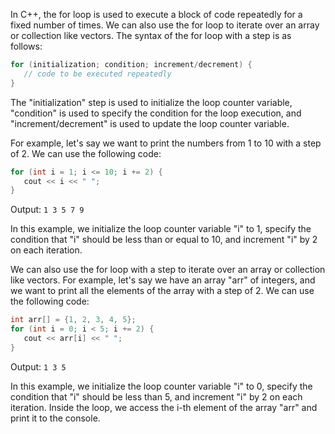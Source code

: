 In C++, the for loop is used to execute a block of code repeatedly for a fixed number of times. We can also use the for loop to iterate over an array or collection like vectors. The syntax of the for loop with a step is as follows:

```c++
for (initialization; condition; increment/decrement) {
   // code to be executed repeatedly
}
```

The "initialization" step is used to initialize the loop counter variable, "condition" is used to specify the condition for the loop execution, and "increment/decrement" is used to update the loop counter variable.

For example, let's say we want to print the numbers from 1 to 10 with a step of 2. We can use the following code:

```c++
for (int i = 1; i <= 10; i += 2) {
   cout << i << " ";
}
```

Output: `1 3 5 7 9`

In this example, we initialize the loop counter variable "i" to 1, specify the condition that "i" should be less than or equal to 10, and increment "i" by 2 on each iteration.

We can also use the for loop with a step to iterate over an array or collection like vectors. For example, let's say we have an array "arr" of integers, and we want to print all the elements of the array with a step of 2. We can use the following code:

```c++
int arr[] = {1, 2, 3, 4, 5};
for (int i = 0; i < 5; i += 2) {
   cout << arr[i] << " ";
}
```

Output: `1 3 5`

In this example, we initialize the loop counter variable "i" to 0, specify the condition that "i" should be less than 5, and increment "i" by 2 on each iteration. Inside the loop, we access the i-th element of the array "arr" and print it to the console.